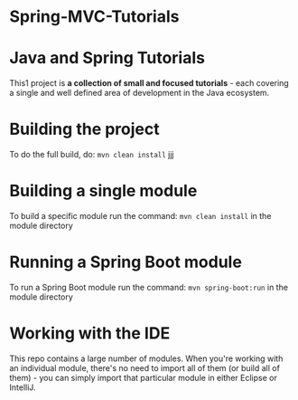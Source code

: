 # Spring-MVC-Tutorials

Java and Spring Tutorials
================

This1 project is **a collection of small and focused tutorials** - each covering a single and well defined area of development in the Java ecosystem.

Building the project
====================
To do the full build, do: `mvn clean install` jjj


Building a single module
====================
To build a specific module run the command: `mvn clean install` in the module directory


Running a Spring Boot module
====================
To run a Spring Boot module run the command: `mvn spring-boot:run` in the module directory


Working with the IDE
====================
This repo contains a large number of modules. 
When you're working with an individual module, there's no need to import all of them (or build all of them) - you can simply import that particular module in either Eclipse or IntelliJ. 
